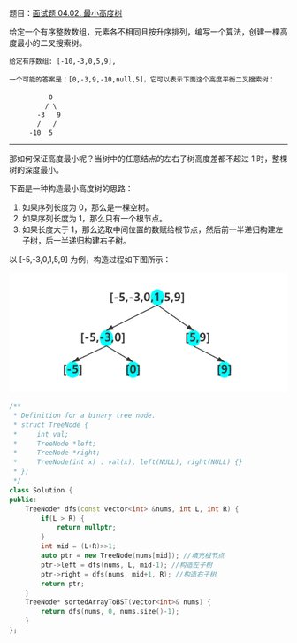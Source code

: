 题目：[面试题 04.02. 最小高度树](https://leetcode.cn/problems/minimum-height-tree-lcci/)

给定一个有序整数数组，元素各不相同且按升序排列，编写一个算法，创建一棵高度最小的二叉搜索树。

```
给定有序数组: [-10,-3,0,5,9],

一个可能的答案是：[0,-3,9,-10,null,5]，它可以表示下面这个高度平衡二叉搜索树：

          0 
         / \ 
       -3   9 
       /   / 
     -10  5 
```

---

那如何保证高度最小呢？当树中的任意结点的左右子树高度差都不超过 1 时，整棵树的深度最小。

下面是一种构造最小高度树的思路：

1. 如果序列长度为 0，那么是一棵空树。
2. 如果序列长度为 1，那么只有一个根节点。
3. 如果长度大于 1，那么选取中间位置的数赋给根节点，然后前一半递归构建左子树，后一半递归构建右子树。

以 [-5,-3,0,1,5,9] 为例，构造过程如下图所示：

![构造平衡二叉搜索树.png](../doc/构造平衡二叉搜索树.png)

```c++
/**
 * Definition for a binary tree node.
 * struct TreeNode {
 *     int val;
 *     TreeNode *left;
 *     TreeNode *right;
 *     TreeNode(int x) : val(x), left(NULL), right(NULL) {}
 * };
 */
class Solution {
public:
    TreeNode* dfs(const vector<int> &nums, int L, int R) {
        if(L > R) {
            return nullptr;
        }
        int mid = (L+R)>>1;
        auto ptr = new TreeNode(nums[mid]); //填充根节点
        ptr->left = dfs(nums, L, mid-1); //构造左子树
        ptr->right = dfs(nums, mid+1, R); //构造右子树
        return ptr;
    }
    TreeNode* sortedArrayToBST(vector<int>& nums) {
        return dfs(nums, 0, nums.size()-1);
    }
};
```

